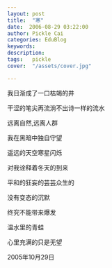 ```yaml
---
layout: post  
title:  "寒"
date:  2006-08-29 03:22:00
author: Pickle Cai  
categories: EduBlog  
keywords: 
description:   
tags:	pickle   
cover:  "/assets/cover.jpg"  

---
```


我日渐成了一口枯竭的井



干涩的笔尖再流淌不出诗一样的流水



远离自然,远离人群



我在黑暗中独自守望



遥远的天空寒星闪烁



对我诠释着冬天的到来



平和的狂妄的芸芸众生的



没有变态的沉默



终究不能带来爆发



温水里的青蛙



心里充满的只是无望



2005年10月29日



		    
